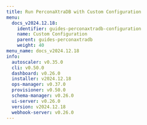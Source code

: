 ```yaml
---
title: Run PerconaXtraDB with Custom Configuration
menu:
  docs_v2024.12.18:
    identifier: guides-perconaxtradb-configuration
    name: Custom Configuration
    parent: guides-perconaxtradb
    weight: 40
menu_name: docs_v2024.12.18
info:
  autoscaler: v0.35.0
  cli: v0.50.0
  dashboard: v0.26.0
  installer: v2024.12.18
  ops-manager: v0.37.0
  provisioner: v0.50.0
  schema-manager: v0.26.0
  ui-server: v0.26.0
  version: v2024.12.18
  webhook-server: v0.26.0
---
```


